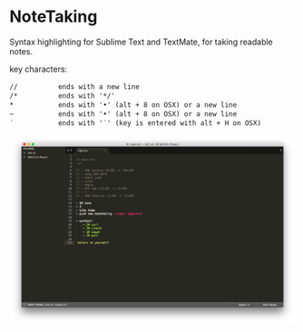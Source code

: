 # NoteTaking
Syntax highlighting for Sublime Text and TextMate, for taking readable notes.

key characters:

    //          ends with a new line
    /*          ends with '*/'
    *           ends with '•' (alt + 8 on OSX) or a new line
    ~           ends with '•' (alt + 8 on OSX) or a new line
    ˙           ends with '˙' (key is entered with alt + H on OSX)

![Example Photo](https://raw.githubusercontent.com/jvillamayor/NoteTaking/master/Screen%20Shot.png)